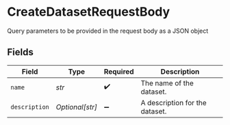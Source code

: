# CreateDatasetRequestBody

Query parameters to be provided in the request body as a JSON object


## Fields

| Field                          | Type                           | Required                       | Description                    |
| ------------------------------ | ------------------------------ | ------------------------------ | ------------------------------ |
| `name`                         | *str*                          | :heavy_check_mark:             | The name of the dataset.       |
| `description`                  | *Optional[str]*                | :heavy_minus_sign:             | A description for the dataset. |